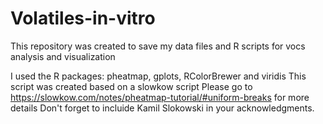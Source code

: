 # Volatiles-in-vitro
This repository was created to save my data files and R scripts for vocs analysis and visualization

I used the R packages: pheatmap, gplots, RColorBrewer and viridis
This script was created based on a slowkow script 
Please go to https://slowkow.com/notes/pheatmap-tutorial/#uniform-breaks for more details
Don't forget to incluide Kamil Slokowski in your acknowledgments.
